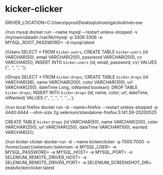 # kicker-clicker

DRIVER_LOCATION=C:\\Users\\pyros\\Desktop\\shoes\\geckodriver.exe

//run mysql
docker run --name mysql --restart unless-stopped -v /my/own/datadir:/var/lib/mysql -p 3306:3306 -e MYSQL_ROOT_PASSWORD= -d mysql:latest

//Users
SELECT * FROM `kicker`.`users`;
CREATE TABLE `kicker`.`users` (id VARCHAR(50), email VARCHAR(200), password VARCHAR(200), cv VARCHAR(5));
INSERT INTO `kicker`.`users`  (id, email, password, cv) VALUES ('', '', '', '');

//Drops
SELECT * FROM `kicker`.`drops`;
CREATE TABLE `kicker`.`drops` (id VARCHAR(36), name VARCHAR(200), color VARCHAR(100), url VARCHAR(250), dateTime Long, isWanted boolean);
DROP TABLE `kicker`.`drops`;
INSERT INTO `kicker`.`drops`  (id, name, color, url, dateTime, isWanted) VALUES ('', '', '', '', '', , );


//run local firefox
docker run -d --name=firefox --restart unless-stopped -p 4440:4444 --shm-size 2g selenium/standalone-firefox:3.141.59-20200525



CREATE TABLE `kicker`.`drops` (id VARCHAR(50), name VARCHAR(200), color VARCHAR(200), url VARCHAR(250), dateTime VARCHAR(100), wanted VARCHAR(2));





//run kicker clicker
docker run -d --name kickerclicker -p 7000:7000 -v /home/{user}/selenium:/selenium -e MYSQL_USER= -e MYSQL_PASSWORD= -e MYSQL_HOST= -e MYSQL_PORT= -e SELENIUM_REMOTE_DRIVER_HOST= -e SELENIUM_REMOTE_DRIVER_PORT= -e SELENIUM_SCREENSHOT_DIR= zeab/kickerclicker:latest

